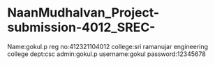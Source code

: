 # NaanMudhalvan_Project-submission-4012_SREC-
Name:gokul.p
reg no:412321104012
college:sri ramanujar engineering college
dept:csc
admin:gokul.p
username:gokul
password:12345678
